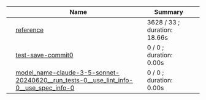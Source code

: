 
|  | Name   |  Summary |  |
|--|--------|----------|--|
||[reference](/analysis_reference)|3628 / 33 ; duration: 18.66s||
||[test-save-commit0](/analysis_test-save-commit0)|0 / 0 ; duration: 0.00s||
||[model_name-claude-3-5-sonnet-20240620__run_tests-0__use_lint_info-0__use_spec_info-0](/analysis_model_name-claude-3-5-sonnet-20240620__run_tests-0__use_lint_info-0__use_spec_info-0)|0 / 0 ; duration: 0.00s||